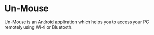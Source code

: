 # Un-Mouse
Un-Mouse is an Android application which helps you to access your PC remotely using Wi-fi or Bluetooth.
